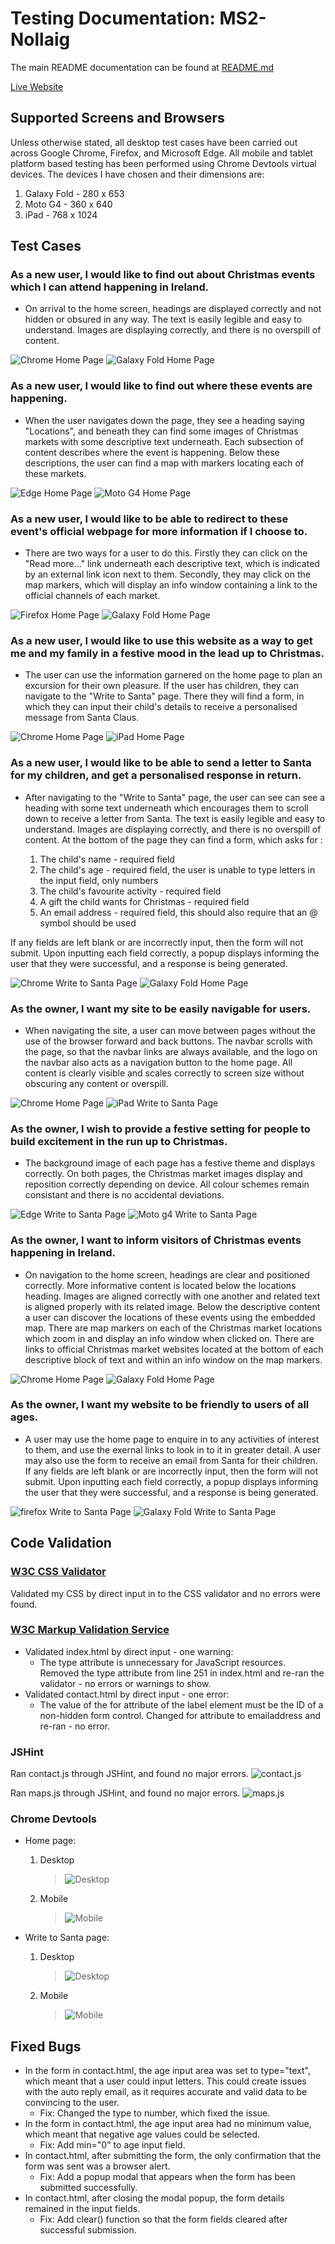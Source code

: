# Testing Documentation: MS2-Nollaig

The main README documentation can be found at [README.md](README.md)

[Live Website](https://m-e-c-20.github.io/MS2-Nollaig/)

## Supported Screens and Browsers

 Unless otherwise stated, all desktop test cases have been carried out across Google Chrome, Firefox, and Microsoft Edge.
All mobile and tablet platform based testing has been performed using Chrome Devtools virtual devices.
The devices I have chosen and their dimensions are:
 1. Galaxy Fold - 280 x 653
 2. Moto G4 - 360 x 640
 3. iPad - 768 x 1024

## Test Cases

### As a new user, I would like to find out about Christmas events which I can attend happening in Ireland.
- On arrival to the home screen, headings are displayed correctly and not hidden or obsured in any way.
The text is easily legible and easy to understand. Images are displaying correctly, and there is no overspill of content.

![Chrome Home Page](screenshots/chrome-home.jpg) ![Galaxy Fold Home Page](screenshots/galaxyfold-home.jpg)

### As a new user, I would like to find out where these events are happening.
- When the user navigates down the page, they see a heading saying "Locations", and beneath they can find some images of Christmas markets with some descriptive text underneath.
Each subsection of content describes where the event is happening.
Below these descriptions, the user can find a map with markers locating each of these markets.

![Edge Home Page](screenshots/edge-home.jpg) ![Moto G4 Home Page](screenshots/motog4-home.jpg)

### As a new user, I would like to be able to redirect to these event's official webpage for more information if I choose to.
- There are two ways for a user to do this.
Firstly they can click on the "Read more..." link underneath each descriptive text, which is indicated by an external link icon next to them.
Secondly, they may click on the map markers, which will display an info window containing a link to the official channels of each market.

![Firefox Home Page](screenshots/firefox-home.jpg) ![Galaxy Fold Home Page](screenshots/ipad-home.jpg)

### As a new user, I would like to use this website as a way to get me and my family in a festive mood in the lead up to Christmas.
- The user can use the information garnered on the home page to plan an excursion for their own pleasure.
If the user has children, they can navigate to the "Write to Santa" page.
There they will find a form, in which they can input their child's details to receive a personalised message from Santa Claus.

![Chrome Home Page](screenshots/chrome-home.jpg) ![iPad Home Page](screenshots/galaxyfold-home.jpg)

### As a new user, I would like to be able to send a letter to Santa for my children, and get a personalised response in return.
- After navigating to the "Write to Santa" page, the user can see can see a heading with some text underneath which encourages them to scroll down to receive a letter from Santa.
The text is easily legible and easy to understand. 
Images are displaying correctly, and there is no overspill of content.
At the bottom of the page they can find a form, which asks for :

    1. The child's name - required field
    2. The child's age - required field, the user is unable to type letters in the input field, only numbers
    3. The child's favourite activity - required field
    4. A gift the child wants for Christmas - required field
    5. An email address - required field, this should also require that an @ symbol should be used

If any fields are left blank or are incorrectly input, then the form will not submit.
Upon inputting each field correctly, a popup displays informing the user that they were successful, and a response is being generated.

![Chrome Write to Santa Page](screenshots/chrome-contact.jpg) ![Galaxy Fold Home Page](screenshots/galaxyfold-contact.jpg)

### As the owner, I want my site to be easily navigable for users.
- When navigating the site, a user can move between pages without the use of the browser forward and back buttons.
The navbar scrolls with the page, so that the navbar links are always available, and the logo on the navbar also acts as a navigation button to the home page.
All content is clearly visible and scales correctly to screen size without obscuring any content or overspill.

![Chrome Home Page](screenshots/chrome-home.jpg) ![iPad Write to Santa Page](screenshots/ipad-contact.jpg)

### As the owner, I wish to provide a festive setting for people to build excitement in the run up to Christmas.
- The background image of each page has a festive theme and displays correctly.
On both pages, the Christmas market images display and reposition correctly depending on device.
All colour schemes remain consistant and there is no accidental deviations.

![Edge Write to Santa Page](screenshots/edge-contact.jpg) ![Moto g4 Write to Santa Page](screenshots/motog4-contact.jpg)

### As the owner, I want to inform visitors of Christmas events happening in Ireland.
- On navigation to the home screen, headings are clear and positioned correctly.
More informative content is located below the locations heading.
Images are aligned correctly with one another and related text is aligned properly with its related image.
Below the descriptive content a user can discover the locations of these events using the embedded map.
There are map markers on each of the Christmas market locations which zoom in and display an info window when clicked on.
There are links to official Christmas market websites located at the bottom of each descriptive block of text and within an info window on the map markers.

![Chrome Home Page](screenshots/chrome-home.jpg) ![Galaxy Fold Home Page](screenshots/galaxyfold-home.jpg)

### As the owner, I want my website to be friendly to users of all ages.
- A user may use the home page to enquire in to any activities of interest to them, and use the exernal links to look in to it in greater detail.
A user may also use the form to receive an email from Santa for their children.
If any fields are left blank or are incorrectly input, then the form will not submit.
Upon inputting each field correctly, a popup displays informing the user that they were successful, and a response is being generated.

![firefox Write to Santa Page](screenshots/firefox-contact.jpg) ![Galaxy Fold Write to Santa Page](screenshots/galaxyfold-contact.jpg)

## Code Validation

### [W3C CSS Validator](https://jigsaw.w3.org/css-validator/#validate_by_input)
Validated my CSS by direct input in to the CSS validator and no errors were found.

### [W3C Markup Validation Service](https://validator.w3.org/#validate_by_input)
- Validated index.html by direct input - one warning: 
   -  The type attribute is unnecessary for JavaScript resources.
Removed the type attribute from line 251 in index.html and re-ran the validator - no errors or warnings to show.
- Validated contact.html by direct input - one error:
    - The value of the for attribute of the label element must be the ID of a non-hidden form control. Changed for attribute to emailaddress and re-ran - no error.

### JSHint
Ran contact.js through JSHint, and found no major errors.
![contact.js](audits/contact-js.jpg)

Ran maps.js through JSHint, and found no major errors.
![maps.js](audits/maps-js.jpg)

### Chrome Devtools
- Home page:
    1. Desktop
        >  ![Desktop](audits/home-desktop.jpg)
    2. Mobile
        > ![Mobile](audits/home-mobile.jpg)

- Write to Santa page:
    1. Desktop
        > ![Desktop](audits/contact-desktop.jpg)
    2. Mobile
        > ![Mobile](audits/contact-mobile.jpg)

## Fixed Bugs
- In the form in contact.html, the age input area was set to type="text", which meant that a user could input letters. 
This could create issues with the auto reply email, as it requires accurate and valid data to be convincing to the user.
    - Fix: Changed the type to number, which fixed the issue.
- In the form in contact.html, the age input area had no minimum value, which meant that negative age values could be selected.
    - Fix: Add min="0" to age input field.
- In contact.html, after submitting the form, the only confirmation that the form was sent was a browser alert.
    - Fix: Add a popup modal that appears when the form has been submitted successfully.
- In contact.html, after closing the modal popup, the form details remained in the input fields.
    - Fix: Add clear() function so that the form fields cleared after successful submission.
